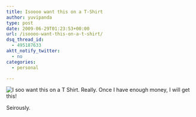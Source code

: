 ```yaml
---
title: Isoooo want this on a T-Shirt
author: yuvipanda
type: post
date: 2009-06-29T01:23:53+00:00
url: /isoooo-want-this-on-a-t-shirt/
dsq_thread_id:
  - 495187633
aktt_notify_twitter:
  - no
categories:
  - personal

---
```

![I soo want this on a T Shirt. Really. Once I have enough money, I will get this!][1]

Seirously.

 [1]: http://imgs.xkcd.com/comics/binary_heart.jpg